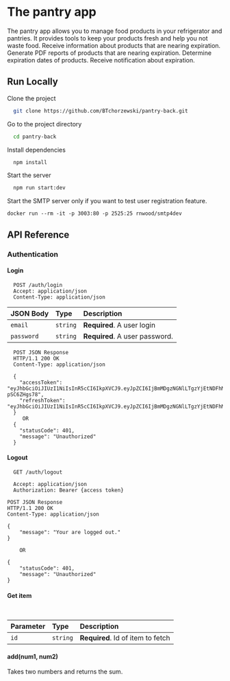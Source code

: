 # The pantry app

The pantry app allows you to manage food products in your refrigerator and pantries. It provides tools to keep your
products fresh and help you not waste food. Receive information about products that are nearing expiration. Generate PDF
reports of products that are nearing expiration. Determine expiration dates of products. Receive notification about
expiration.

## Run Locally

Clone the project

```bash
  git clone https://github.com/BTchorzewski/pantry-back.git
```

Go to the project directory

```bash
  cd pantry-back
```

Install dependencies

```bash
  npm install
```

Start the server

```bash
  npm run start:dev
```

Start the SMTP server only if you want to test user registration feature.

```
docker run --rm -it -p 3003:80 -p 2525:25 rnwood/smtp4dev
```

## API Reference

### Authentication

#### Login

```http
  POST /auth/login
  Accept: application/json
  Content-Type: application/json
```

| JSON Body | Type     | Description                |
| :-------- | :------- | :------------------------- |
| `email` | `string` | **Required**. A user login |
| `password` | `string` | **Required**. A user password. |

```http 
  POST JSON Response
  HTTP/1.1 200 OK
  Content-Type: application/json

  {
    "accessToken": "eyJhbGciOiJIUzI1NiIsInR5cCI6IkpXVCJ9.eyJpZCI6IjBmMDgzNGNlLTgzYjEtNDFhMi1iMWUxLTY5ZjhkODBhMWM2MCIsImlhdCI6MTY2NTk5MjI1OSwiZXhwIjoxNjY1OTkzMTU5fQ.HZREaVRzId1UTb4BihDF0SVJXb2HXrXD-pSC6ZHgs78",
    "refreshToken": "eyJhbGciOiJIUzI1NiIsInR5cCI6IkpXVCJ9.eyJpZCI6IjBmMDgzNGNlLTgzYjEtNDFhMi1iMWUxLTY5ZjhkODBhMWM2MCIsImlhdCI6MTY2NTk5MjI1OSwiZXhwIjoxNjY3MjAxODU5fQ.JMgg2HQknXuxoLpGDtrrZkCe3u6_hHuQEC_pYuNCZ8Q"
  }
     OR
  {
    "statusCode": 401,
    "message": "Unauthorized"
  }
```

#### Logout

```http
  GET /auth/logout
  
  Accept: application/json
  Authorization: Bearer {access token}
```

```
POST JSON Response
HTTP/1.1 200 OK
Content-Type: application/json

{
    "message": "Your are logged out."
}

    OR

{
    "statusCode": 401,
    "message": "Unauthorized"
}
```
#### Get item

```http
 
```

| Parameter | Type     | Description                       |
| :-------- | :------- | :-------------------------------- |
| `id`      | `string` | **Required**. Id of item to fetch |

#### add(num1, num2)

Takes two numbers and returns the sum.